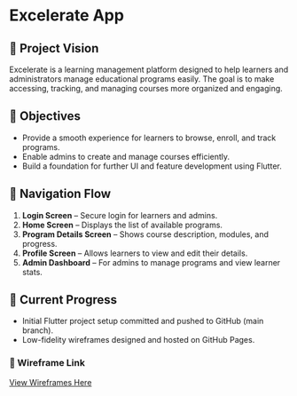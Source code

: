 # Excelerate App

## 📘 Project Vision
Excelerate is a learning management platform designed to help learners and administrators manage educational programs easily. The goal is to make accessing, tracking, and managing courses more organized and engaging.

## 🎯 Objectives
- Provide a smooth experience for learners to browse, enroll, and track programs.
- Enable admins to create and manage courses efficiently.
- Build a foundation for further UI and feature development using Flutter.

## 🧭 Navigation Flow
1. **Login Screen** – Secure login for learners and admins.
2. **Home Screen** – Displays the list of available programs.
3. **Program Details Screen** – Shows course description, modules, and progress.
4. **Profile Screen** – Allows learners to view and edit their details.
5. **Admin Dashboard** – For admins to manage programs and view learner stats.

## 🧩 Current Progress
- Initial Flutter project setup committed and pushed to GitHub (main branch).
- Low-fidelity wireframes designed and hosted on GitHub Pages.

### 🔗 Wireframe Link
[View Wireframes Here]([https://kingdivyesh.github.io/excelerate_app/](https://excelerate-wireframe.netlify.app/))

